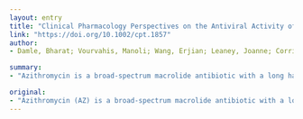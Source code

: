 ```yaml
---
layout: entry
title: "Clinical Pharmacology Perspectives on the Antiviral Activity of Azithromycin and Use in COVID-19"
link: "https://doi.org/10.1002/cpt.1857"
author:
- Damle, Bharat; Vourvahis, Manoli; Wang, Erjian; Leaney, Joanne; Corrigan, Brian

summary:
- "Azithromycin is a broad-spectrum macrolide antibiotic with a long half-life. It is primarily used for the treatment of respiratory, enteric, and genitourinary bacterial infections. There is no well-controlled, prospective, randomized clinical evidence to support AZ therapy in COVID-19 (Coronavirus Infectious Disease-2019) Some hospitals have begun to include AZ in combination with hydroxychloroquine (HCQ) for treatment. The safety profile of AZ is not approved for the long half life and a large volume of distribution. AZ."

original:
- "Azithromycin (AZ) is a broad-spectrum macrolide antibiotic with a long half-life and a large volume of distribution. It is primarily used for the treatment of respiratory, enteric, and genitourinary bacterial infections. AZ is not approved for the treatment of viral infections, and there is no well-controlled, prospective, randomized clinical evidence to support AZ therapy in COVID-19 (Coronavirus Infectious Disease-2019). Nevertheless, there are anecdotal reports that some hospitals have begun to include AZ in combination with hydroxychloroquine (HCQ) or chloroquine (CQ) for treatment of COVID-19. It is essential that the clinical pharmacology (CP) characteristics of AZ be considered in planning and conducting clinical trials of AZ alone or in combination with other agents, to ensure safe study conduct and to increase the probability of achieving definitive answers regarding efficacy of AZ in the treatment of COVID-19. The safety profile of AZ used as an antibacterial agent is well-established.(1) This work assesses published in vitro and clinical evidence for AZ as an agent with antiviral properties. It also provides basic CP information relevant for planning and initiating COVID-19 clinical studies with AZ, summarizes safety data from healthy volunteer studies, and safety and efficacy from Phase 2 and Phase 2/3 studies in patients with uncomplicated malaria, including a Phase 2/3 study in pediatric patients following administration of AZ and CQ in combination. This paper may also serve to facilitate the consideration and use of a priori-defined control groups for future research."
---
```


